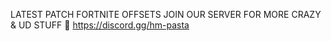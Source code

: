 LATEST PATCH FORTNITE OFFSETS
JOIN OUR SERVER FOR MORE CRAZY & UD STUFF 🥸
https://discord.gg/hm-pasta
